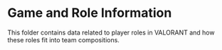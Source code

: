 # Game and Role Information

This folder contains data related to player roles in VALORANT and how these roles fit into team compositions.


